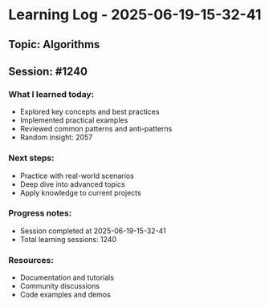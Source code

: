 # Learning Log - 2025-06-19-15-32-41

## Topic: Algorithms
## Session: #1240

### What I learned today:
- Explored key concepts and best practices
- Implemented practical examples  
- Reviewed common patterns and anti-patterns
- Random insight: 2057

### Next steps:
- Practice with real-world scenarios
- Deep dive into advanced topics
- Apply knowledge to current projects

### Progress notes:
- Session completed at 2025-06-19-15-32-41
- Total learning sessions: 1240

### Resources:
- Documentation and tutorials
- Community discussions
- Code examples and demos
